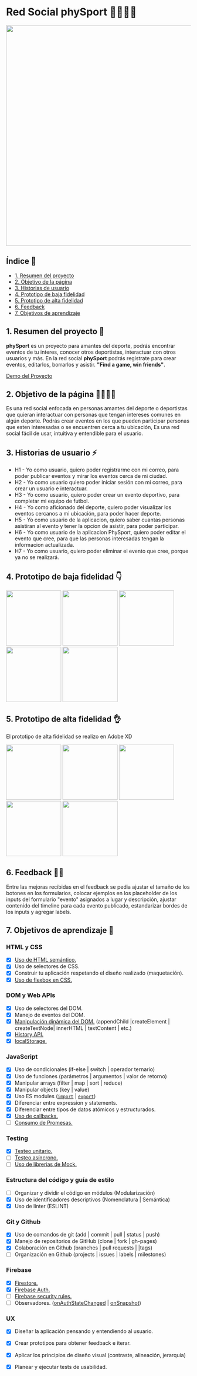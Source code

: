 # Red Social phySport 💙🧡💙🧡

<img src="readme/Artboard 1.png" width = 600px>

## Índice 💨

* [1. Resumen del proyecto](#1-resumen-del-proyecto)
* [2. Objetivo de la página](#2-objetivo-de-la-página)
* [3. Historias de usuario](#3-historias-de-usuario)
* [4. Prototipo de baja fidelidad](#4-prototipo-de-baja-fidelidad)
* [5. Prototipo de alta fidelidad](#5-prototipo-de-alta-fidelidad)
* [6. Feedback](#6-feedback)
* [7. Objetivos de aprendizaje](#7-objetivos-de-aprendizaje)


## 1. Resumen del proyecto 💪

**phySport** es un proyecto para amantes del deporte, podrás encontrar eventos de tu interes, conocer otros deportistas, interactuar con otros usuarios y más. En la red social **phySport** podrás registrate para crear eventos, editarlos, borrarlos y asistir. **"Find a game, win friends"**.

 [Demo del Proyecto](https://oriananohemi.github.io/BOG001-social-network/#/timeline)

## 2. Objetivo de la página 🚴‍♀️🤾‍♂️

Es una red social enfocada en personas amantes del deporte o deportistas que quieran interactuar con personas que tengan intereses comunes en algún deporte. Podrás crear eventos en los que pueden participar personas que esten interesadas o se encuentren cerca a tu ubicación, Es una red social fácil de usar, intuitiva y entendible para el usuario.

## 3. Historias de usuario ⚡

* H1 - Yo como usuario, quiero poder registrarme con mi correo,
para poder publicar eventos y mirar los eventos cerca de mi ciudad.
* H2 - Yo como usuario quiero poder iniciar sesión con mi correo,
para crear un usuario e interactuar.
* H3 - Yo como usuario, quiero poder crear un evento deportivo,
para completar mi equipo de futbol.
* H4 - Yo como aficionado del deporte, quiero poder visualizar los eventos cercanos a mi ubicación, para poder hacer deporte.
* H5 - Yo como usuario de la aplicacion, quiero saber cuantas personas asistiran al evento y tener la opcion de asistir, para poder participar.
* H6 - Yo como usuario de la aplicacion PhySport, quiero poder editar el evento que cree, para que las personas interesadas tengan la informacion actualizada.
* H7 - Yo como usuario, quiero poder eliminar el evento que cree, porque ya no se realizará.

## 4. Prototipo de baja fidelidad 👇

<img src="readme/protoBaja1.jpg" width = 150px> <img src="readme/protoBaja2.png" width = 150px> <img src="readme/protoBaja3.png" width = 150px> <img src="readme/protoBaja4.png" width = 150px> <img src="readme/protoBaja5.jpg" width = 150px>  

## 5. Prototipo de alta fidelidad 👌

El prototipo de alta fidelidad se realizo en Adobe XD

<img src="readme/protoAlta1.png" width = 150px> <img src="readme/protoAlta2.png" width = 150px> <img src="readme/protoAlta3.png" width = 150px> <img src="readme/protoAlta4.png" width = 150px> <img src="readme/protoAlta5.png" width = 150px> 

## 6. Feedback 👩🧑

Entre las mejoras recibidas en el feedback se pedia ajustar el tamaño de los botones en los formularios, colocar ejemplos en los placeholder de los inputs del formulario "evento" asignados a lugar y descripción, ajustar contenido del timeline para cada evento publicado, estandarizar bordes de los inputs y agregar labels.

## 7. Objetivos de aprendizaje 🚩

### HTML y CSS

* [x] [Uso de HTML semántico.](https://developer.mozilla.org/en-US/docs/Glossary/Semantics#Semantics_in_HTML)
* [x] Uso de selectores de CSS.
* [x] Construir tu aplicación respetando el diseño realizado (maquetación).
* [x] [Uso de flexbox en CSS.](https://css-tricks.com/snippets/css/a-guide-to-flexbox/)

### DOM y Web APIs

* [x] Uso de selectores del DOM.
* [x] Manejo de eventos del DOM.
* [x] [Manipulación dinámica del DOM.](https://developer.mozilla.org/es/docs/Referencia_DOM_de_Gecko/Introducci%C3%B3n)
(appendChild |createElement | createTextNode| innerHTML | textContent | etc.)
* [x] [History API.](https://developer.mozilla.org/es/docs/DOM/Manipulando_el_historial_del_navegador)
* [x] [localStorage.](https://developer.mozilla.org/es/docs/Web/API/Window/localStorage)

### JavaScript

* [x] Uso de condicionales (if-else | switch | operador ternario)
* [x] Uso de funciones (parámetros | argumentos | valor de retorno)
* [x] Manipular arrays (filter | map | sort | reduce)
* [x] Manipular objects (key | value)
* [x] Uso ES modules ([`import`](https://developer.mozilla.org/en-US/docs/Web/JavaScript/Reference/Statements/import)
| [`export`](https://developer.mozilla.org/en-US/docs/Web/JavaScript/Reference/Statements/export))
* [x] Diferenciar entre expression y statements.
* [x] Diferenciar entre tipos de datos atómicos y estructurados.
* [x] [Uso de callbacks.](https://developer.mozilla.org/es/docs/Glossary/Callback_function)
* [ ] [Consumo de Promesas.](https://scotch.io/tutorials/javascript-promises-for-dummies#toc-consuming-promises)

### Testing

* [x] [Testeo unitario.](https://jestjs.io/docs/es-ES/getting-started)
* [ ] [Testeo asíncrono.](https://jestjs.io/docs/es-ES/asynchronous)
* [ ] [Uso de librerias de Mock.](https://jestjs.io/docs/es-ES/manual-mocks)

### Estructura del código y guía de estilo

* [ ] Organizar y dividir el código en módulos (Modularización)
* [x] Uso de identificadores descriptivos (Nomenclatura | Semántica)
* [x] Uso de linter (ESLINT)

### Git y Github

* [x] Uso de comandos de git (add | commit | pull | status | push)
* [x] Manejo de repositorios de GitHub (clone | fork | gh-pages)
* [x] Colaboración en Github (branches | pull requests | |tags)
* [ ] Organización en Github (projects | issues | labels | milestones)

### Firebase

* [x] [Firestore.](https://firebase.google.com/docs/firestore)
* [x] [Firebase Auth.](https://firebase.google.com/docs/auth/web/start)
* [ ] [Firebase security rules.](https://firebase.google.com/docs/rules)
* [ ] Observadores. ([onAuthStateChanged](https://firebase.google.com/docs/auth/web/manage-users?hl=es#get_the_currently_signed-in_user)
 | [onSnapshot](https://firebase.google.com/docs/firestore/query-data/listen#listen_to_multiple_documents_in_a_collection))

### UX

* [x] Diseñar la aplicación pensando y entendiendo al usuario.
* [x] Crear prototipos para obtener feedback e iterar.
* [x] Aplicar los principios de diseño visual (contraste, alineación, jerarquía)
* [x] Planear y ejecutar tests de usabilidad.

